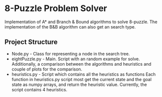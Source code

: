 # 8-Puzzle Problem Solver
Implementation of A* and Branch & Bound algorithms to solve 8-puzzle.
The implementation of the B&B algorithm can also get an search type.

## Project Structure
-  Node.py - Class for representing a node in the search tree.
-  eightPuzzle.py - Main. Script with an random example for solve. Additionally, a comparison between the algorithms and heuristics and couple of plots for the comparison. 
-  heuristics.py - Script which contains all the heuristics as functions Each function in heuristics.py script most get the current state and the goal state as numpy arrays, and return the heuristic value. Currently, the script contains 4 heuristics.

